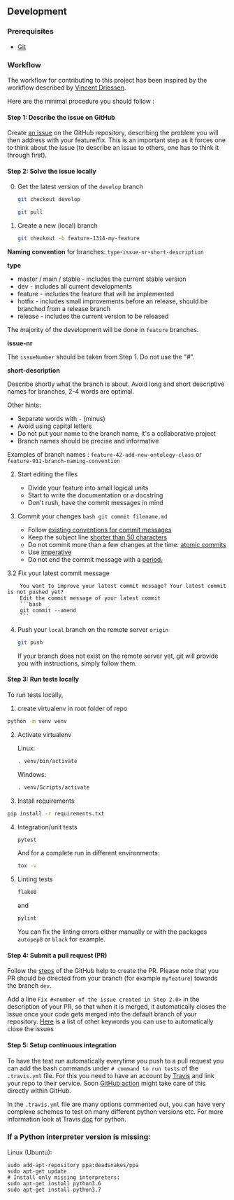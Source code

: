 ## Development

### Prerequisites

- [Git](https://git-scm.com/)


### Workflow

The workflow for contributing to this project has been inspired by the workflow described by [Vincent Driessen](https://nvie.com/posts/a-successful-git-branching-model/).

Here are the minimal procedure you should follow : 

#### Step 1: Describe the issue on GitHub

Create [an issue](https://help.github.com/en/articles/creating-an-issue)
on the GitHub repository, describing the problem you will then address
with your feature/fix. This is an important step as it forces one to
think about the issue (to describe an issue to others, one has to think
it through first).

#### Step 2: Solve the issue locally

0. Get the latest version of the `develop` branch

    ```bash
    git checkout develop
    ```
   
    ```bash
    git pull
    ```

1. Create a new (local) branch
    ```bash
    git checkout -b feature-1314-my-feature
    ```

**Naming convention** for branches: `type`-`issue-nr`-`short-description`

**type**

* master / main / stable - includes the current stable version
* dev - includes all current developments
* feature - includes the feature that will be implemented
* hotfix - includes small improvements before an release, should be branched from a release branch
* release - includes the current version to be released

The majority of the development will be done in `feature` branches.

**issue-nr**

The `issueNumber` should be taken from Step 1. Do not use the "#". 

**short-description**

Describe shortly what the branch is about. Avoid long and short descriptive names for branches, 2-4 words are optimal.

Other hints:
- Separate words with `-` (minus)
- Avoid using capital letters
- Do not put your name to the branch name, it's a collaborative project
- Branch names should be precise and informative

Examples of branch names : `feature-42-add-new-ontology-class` or `feature-911-branch-naming-convention`

2. Start editing the files
    - Divide your feature into small logical units
    - Start to write the documentation or a docstring
    - Don't rush, have the commit messages in mind


3. Commit your changes 
        ```bash
        git commit filename.md
        ``` 

    - Follow [existing conventions for commit messages](https://chris.beams.io/posts/git-commit)
    - Keep the subject line [shorter than 50 characters](https://chris.beams.io/posts/git-commit/#limit-50)
    - Do not commit more than a few changes at the time: [atomic commits](https://en.wikipedia.org/wiki/Atomic_commit)
    - Use [imperative](https://chris.beams.io/posts/git-commit/#imperative)
    - Do not end the commit message with a [period~~.~~](https://chris.beams.io/posts/git-commit/#end) 
    
3.2 Fix your latest commit message

        You want to improve your latest commit message? Your latest commit is not pushed yet? 
        Edit the commit message of your latest commit
        ```bash
        git commit --amend
        ```


4. Push your `local` branch on the remote server `origin`
    ```bash
    git push
    ```
    If your branch does not exist on the remote server yet, git will provide you with instructions, simply follow them.


#### Step 3: Run tests locally

To run tests locally, 

1. create virtualenv in root folder of repo

```bash 
python -m venv venv
```

2. Activate virtualenv

    Linux:

    ```bash
    . venv/bin/activate
   ```

    Windows:

    ```bash
    . venv/Scripts/activate
   ```

3. Install requirements

```bash 
pip install -r requirements.txt 
```

4. Integration/unit tests 
    ```bash
    pytest
    ```
    And for a complete run in different environments:
    ```bash
    tox -v
    ```
5. Linting tests
    ```bash
    flake8
    ```
    and
    ```bash
    pylint
    ```
    You can fix the linting errors either manually or with the packages
    `autopep8` or `black` for example.
    
#### Step 4: Submit a pull request (PR)

Follow the [steps](https://help.github.com/en/articles/creating-a-pull-request) of the GitHub help to create the PR.
Please note that you PR should be directed from your branch (for example `myfeature`) towards the branch `dev`.

Add a line `Fix #<number of the issue created in Step 2.0>` in the
description of your PR, so that when it is merged, it automatically
closes the issue once your code gets merged into the default branch of
your repository.
[Here](https://help.github.com/en/github/managing-your-work-on-github/closing-issues-using-keywords)
is a list of other keywords you can use to automatically close the
issues

#### Step 5: Setup continuous integration

To have the test run automatically everytime you push to a pull request
you can add the bash commands under `# command to run tests` of the
`.travis.yml` file. For this you need to have an account by
[Travis](https://travis-ci.org/) and link your repo to their service.
Soon [GitHub action](https://github.com/features/actions) might take
care of this directly within GitHub.

In the `.travis.yml` file are many options commented out, you can have
very complexe schemes to test on many different python versions etc. For
more information look at Travis
[doc](https://docs.travis-ci.com/user/languages/python/) for python.

### If a Python interpreter version is missing:

Linux (Ubuntu):

```
sudo add-apt-repository ppa:deadsnakes/ppa
sudo apt-get update
# Install only missing interpreters:
sudo apt-get install python3.6
sudo apt-get install python3.7
```